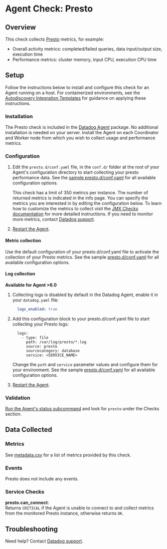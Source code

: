 # Agent Check: Presto

## Overview

This check collects [Presto][1] metrics, for example:

* Overall activity metrics: completed/failed queries, data input/output size, execution time
* Performance metrics: cluster memory, input CPU, execution CPU time

## Setup

Follow the instructions below to install and configure this check for an Agent running on a host. For containerized environments, see the [Autodiscovery Integration Templates][2] for guidance on applying these instructions.

### Installation

The Presto check is included in the [Datadog Agent][3] package.
No additional installation is needed on your server. Install the Agent on each Coordinator and Worker node from which you wish to collect usage and performance metrics.

### Configuration

1. Edit the `presto.d/conf.yaml` file, in the `conf.d/` folder at the root of your
   Agent's configuration directory to start collecting your presto performance data.
   See the [sample presto.d/conf.yaml][4] for all available configuration options.

    This check has a limit of 350 metrics per instance. The number of returned metrics is indicated in the info page.
    You can specify the metrics you are interested in by editing the configuration below.
    To learn how to customize the metrics to collect visit the [JMX Checks documentation][5] for more detailed instructions.
    If you need to monitor more metrics, contact [Datadog support][6].

2. [Restart the Agent][7].

#### Metric collection

Use the default configuration of your presto.d/conf.yaml file to activate the collection of your Presto metrics. See the sample [presto.d/conf.yaml][4] for all available configuration options.

#### Log collection

**Available for Agent >6.0**

1. Collecting logs is disabled by default in the Datadog Agent, enable it in your `datadog.yaml` file:

    ```yaml
      logs_enabled: true
    ```

2. Add this configuration block to your presto.d/conf.yaml file to start collecting your Presto logs:

    ```
      logs:
        - type: file
          path: /var/log/presto/*.log
          source: presto
          sourcecategory: database
          service: <SERVICE_NAME>
    ```

    Change the `path` and `service` parameter values and configure them for your environment. See the sample [presto.d/conf.yaml][4] for all available configuration options.

3. [Restart the Agent][7].

### Validation

[Run the Agent's status subcommand][8] and look for `presto` under the Checks section.

## Data Collected

### Metrics

See [metadata.csv][9] for a list of metrics provided by this check.

### Events

Presto does not include any events.

### Service Checks

**presto.can_connect**:<br>
Returns `CRITICAL` if the Agent is unable to connect to and collect metrics from the monitored Presto instance, otherwise returns `OK`.

## Troubleshooting

Need help? Contact [Datadog support][6].


[1]: https://docs.datadoghq.com/integrations/presto
[2]: https://docs.datadoghq.com/agent/autodiscovery/integrations
[3]: https://app.datadoghq.com/account/settings#agent
[4]: https://github.com/DataDog/integrations-core/blob/master/presto/datadog_checks/presto/data/conf.yaml.example
[5]: https://docs.datadoghq.com/integrations/java
[6]: https://docs.datadoghq.com/help
[7]: https://docs.datadoghq.com/agent/guide/agent-commands/#start-stop-and-restart-the-agent
[8]: https://docs.datadoghq.com/agent/guide/agent-commands/#agent-status-and-information
[9]: https://github.com/DataDog/integrations-core/blob/master/presto/metadata.csv
